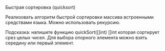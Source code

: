 Быстрая сортировка (quicksort)

Реализовать алгоритм быстрой сортировки массива встроенными средствами языка. Можно использовать рекурсию.

Подсказка: напишите функцию quickSort([]int) []int которая сортирует срез целых чисел. Для выбора опорного элемента можно взять середину или первый элемент.